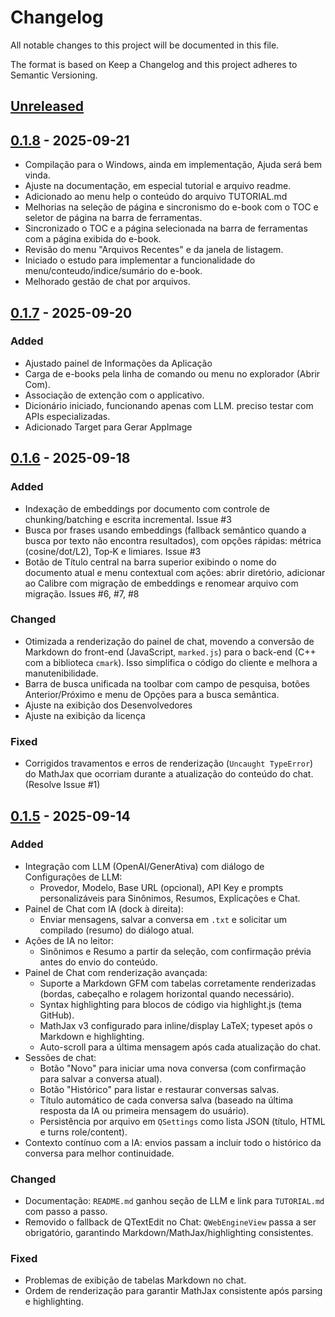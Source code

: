 # Changelog

All notable changes to this project will be documented in this file.

The format is based on Keep a Changelog and this project adheres to Semantic Versioning.

## [Unreleased]

## [0.1.8] - 2025-09-21

- Compilação para o Windows, ainda em implementação, Ajuda será bem vinda.
- Ajuste na documentação, em especial tutorial e arquivo readme.
- Adicionado ao menu help o conteúdo do arquivo TUTORIAL.md
- Melhorias na seleção de página e sincronismo do e-book com o TOC e seletor de página na barra de ferramentas. 
- Sincronizado o TOC e a página selecionada na barra de ferramentas com a página exibida do e-book.
- Revisão do menu "Arquivos Recentes" e da janela de listagem.
- Iniciado o estudo para implementar a funcionalidade do menu/conteudo/indice/sumário do e-book.
- Melhorado gestão de chat por arquivos.

## [0.1.7] - 2025-09-20

### Added
- Ajustado painel de Informações da Aplicação
- Carga de e-books pela linha de comando ou menu no explorador (Abrir Com).
- Associação de extenção com o applicativo.
- Dicionário iniciado, funcionando apenas com LLM. preciso testar com APIs especializadas.
- Adicionado Target para Gerar AppImage

## [0.1.6] - 2025-09-18

### Added
- Indexação de embeddings por documento com controle de chunking/batching e escrita incremental. Issue #3
- Busca por frases usando embeddings (fallback semântico quando a busca por texto não encontra resultados), com opções rápidas: métrica (cosine/dot/L2), Top‑K e limiares. Issue #3
- Botão de Título central na barra superior exibindo o nome do documento atual e menu contextual com ações: abrir diretório, adicionar ao Calibre com migração de embeddings e renomear arquivo com migração. Issues #6, #7, #8


### Changed
- Otimizada a renderização do painel de chat, movendo a conversão de Markdown do front-end (JavaScript, `marked.js`) para o back-end (C++ com a biblioteca `cmark`). Isso simplifica o código do cliente e melhora a manutenibilidade.
- Barra de busca unificada na toolbar com campo de pesquisa, botões Anterior/Próximo e menu de Opções para a busca semântica.
- Ajuste na exibição dos Desenvolvedores
- Ajuste na exibição da licença

### Fixed
- Corrigidos travamentos e erros de renderização (`Uncaught TypeError`) do MathJax que ocorriam durante a atualização do conteúdo do chat. (Resolve Issue #1)

## [0.1.5] - 2025-09-14

### Added
- Integração com LLM (OpenAI/GenerAtiva) com diálogo de Configurações de LLM:
  - Provedor, Modelo, Base URL (opcional), API Key e prompts personalizáveis para Sinônimos, Resumos, Explicações e Chat.
- Painel de Chat com IA (dock à direita):
  - Enviar mensagens, salvar a conversa em `.txt` e solicitar um compilado (resumo) do diálogo atual.
- Ações de IA no leitor:
  - Sinônimos e Resumo a partir da seleção, com confirmação prévia antes do envio do conteúdo.
- Painel de Chat com renderização avançada:
  - Suporte a Markdown GFM com tabelas corretamente renderizadas (bordas, cabeçalho e rolagem horizontal quando necessário).
  - Syntax highlighting para blocos de código via highlight.js (tema GitHub).
  - MathJax v3 configurado para inline/display LaTeX; typeset após o Markdown e highlighting.
  - Auto-scroll para a última mensagem após cada atualização do chat.
- Sessões de chat:
  - Botão "Novo" para iniciar uma nova conversa (com confirmação para salvar a conversa atual).
  - Botão "Histórico" para listar e restaurar conversas salvas.
  - Título automático de cada conversa salva (baseado na última resposta da IA ou primeira mensagem do usuário).
  - Persistência por arquivo em `QSettings` como lista JSON (título, HTML e turns role/content).
- Contexto contínuo com a IA: envios passam a incluir todo o histórico da conversa para melhor continuidade.

### Changed
- Documentação: `README.md` ganhou seção de LLM e link para `TUTORIAL.md` com passo a passo.
- Removido o fallback de QTextEdit no Chat: `QWebEngineView` passa a ser obrigatório, garantindo Markdown/MathJax/highlighting consistentes.

### Fixed
- Problemas de exibição de tabelas Markdown no chat.
- Ordem de renderização para garantir MathJax consistente após parsing e highlighting.

[Unreleased]: https://github.com/RapportTecnologia/GenAi-E-Book-Reader/compare/v0.1.8...HEAD
[0.1.8]: https://github.com/RapportTecnologia/GenAi-E-Book-Reader/releases/tag/v0.1.8
[0.1.7]: https://github.com/RapportTecnologia/GenAi-E-Book-Reader/releases/tag/v0.1.7
[0.1.6]: https://github.com/RapportTecnologia/GenAi-E-Book-Reader/releases/tag/v0.1.6
[0.1.5]: https://github.com/RapportTecnologia/GenAi-E-Book-Reader/releases/tag/v0.1.5
